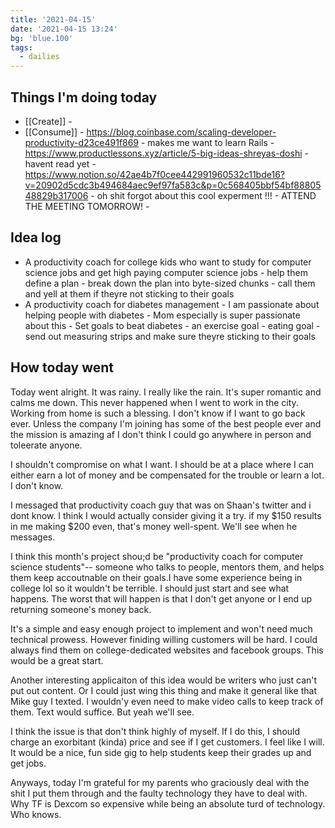 ```yaml
---
title: '2021-04-15'
date: '2021-04-15 13:24'
bg: 'blue.100'
tags:
  - dailies
---
```


## Things I'm doing today

- [[Create]] -
- [[Consume]] - https://blog.coinbase.com/scaling-developer-productivity-d23ce491f869 - makes me want to learn Rails - https://www.productlessons.xyz/article/5-big-ideas-shreyas-doshi - havent read yet - https://www.notion.so/42ae4b7f0cee442991960532c11bde16?v=20902d5cdc3b494684aec9ef97fa583c&p=0c568405bbf54bf8880548829b317006 - oh shit forgot about this cool experment !!! - ATTEND THE MEETING TOMORROW! -

## Idea log

- A productivity coach for college kids who want to study for computer science jobs and get high paying computer science jobs - help them define a plan - break down the plan into byte-sized chunks - call them and yell at them if theyre not sticking to their goals
- A productivity coach for diabetes management - I am passionate about helping people with diabetes - Mom especially is super passionate about this - Set goals to beat diabetes - an exercise goal - eating goal - send out measuring strips and make sure theyre sticking to their goals

## How today went

Today went alright. It was rainy. I really like the rain. It's super romantic and calms me down. This never happened when I went to work in the city. Working from home is such a blessing. I don't know if I want to go back ever. Unless the company I'm joining has some of the best people ever and the mission is amazing af I don't think I could go anywhere in person and toleerate anyone.

I shouldn't compromise on what I want. I should be at a place where I can either earn a lot of money and be compensated for the trouble or learn a lot. I don't know.

I messaged that productivity coach guy that was on Shaan's twitter and i dont know. I think I would actually consider giving it a try. if my $150 results in me making $200 even, that's money well-spent. We'll see when he messages.

I think this month's project shou;d be "productivity coach for computer science students"-- someone who talks to people, mentors them, and helps them keep accoutnable on their goals.I have some experience being in college lol so it wouldn't be terrible. I should just start and see what happens. The worst that will happen is that I don't get anyone or I end up returning someone's money back.

It's a simple and easy enough project to implement and won't need much technical prowess. However finiding willing customers will be hard. I could always find them on college-dedicated websites and facebook groups. This would be a great start.

Another interesting applicaiton of this idea would be writers who just can't put out content. Or I could just wing this thing and make it general like that Mike guy I texted. I wouldn'y even need to make video calls to keep track of them. Text would suffice. But yeah we'll see.

I think the issue is that don't think highly of myself. If I do this, I should charge an exorbitant (kinda) price and see if I get customers. I feel like I will. It would be a nice, fun side gig to help students keep their grades up and get jobs.

Anyways, today I'm grateful for my parents who graciously deal with the shit I put them through and the faulty technology they have to deal with. Why TF is Dexcom so expensive while being an absolute turd of technology. Who knows.
